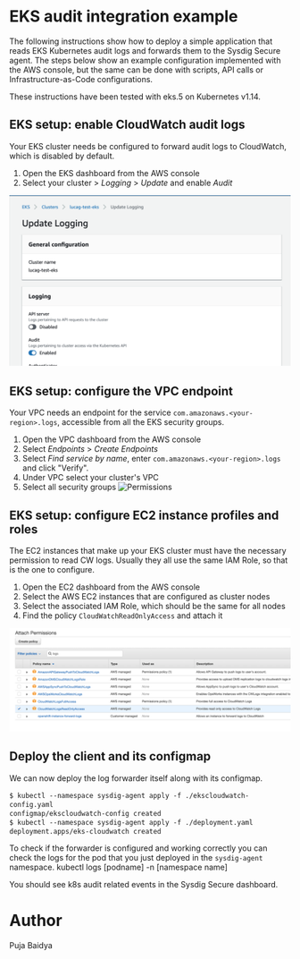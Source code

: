 # EKS audit integration example

The following instructions show how to deploy a simple application that reads EKS Kubernetes audit logs and forwards them to the Sysdig Secure agent.
The steps below show an example configuration implemented with the AWS console, but the same can be done with scripts, API calls or Infrastructure-as-Code configurations.

These instructions have been tested with eks.5 on Kubernetes v1.14.

## EKS setup: enable CloudWatch audit logs

Your EKS cluster needs be configured to forward audit logs to CloudWatch, which is disabled by default.

1. Open the EKS dashboard from the AWS console
2. Select your cluster > _Logging_ > _Update_ and enable _Audit_

![Audit Enabled](readme_img/audit_logs.png)

## EKS setup: configure the VPC endpoint

Your VPC needs an endpoint for the service `com.amazonaws.<your-region>.logs`, accessible from all the EKS security groups.

1. Open the VPC dashboard from the AWS console
2. Select _Endpoints_ > _Create Endpoints_
3. Select _Find service by name_, enter `com.amazonaws.<your-region>.logs` and click "Verify".
4. Under VPC select your cluster's VPC
5. Select all security groups
![Permissions](Screenshot (139))

## EKS setup: configure EC2 instance profiles and roles

The EC2 instances that make up your EKS cluster must have the necessary permission to read CW logs. Usually they all use the same IAM Role, so that is the one to configure.

1. Open the EC2 dashboard from the AWS console
2. Select the AWS EC2 instances that are configured as cluster nodes
3. Select the associated IAM Role, which should be the same for all nodes
4. Find the policy `CloudWatchReadOnlyAccess` and attach it

![Permissions](readme_img/attach_permissions.png)

## Deploy the client and its configmap

We can now deploy the log forwarder itself along with its configmap.

```
$ kubectl --namespace sysdig-agent apply -f ./ekscloudwatch-config.yaml
configmap/ekscloudwatch-config created
$ kubectl --namespace sysdig-agent apply -f ./deployment.yaml
deployment.apps/eks-cloudwatch created
```

To check if the forwarder is configured and working correctly you can check the logs for the pod that you just deployed in the `sysdig-agent` namespace. 
kubectl logs [podname] -n [namespace name]

You should see k8s audit related events in the Sysdig Secure dashboard.


# Author
Puja Baidya
